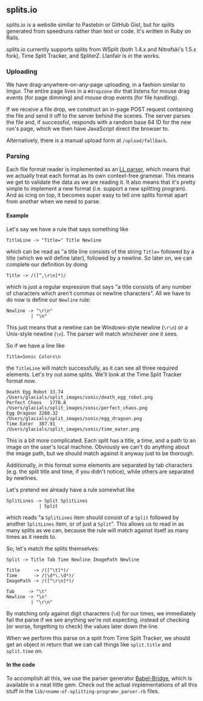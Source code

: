 ## splits.io

splits.io is a website similar to Pastebin or GitHub Gist, but for splits
generated from speedruns rather than text or code. It's written in Ruby on
Rails.

splits.io currently supports splits from WSplit (both 1.4.x and Nitrofski's
1.5.x fork), Time Split Tracker, and SpliterZ. Llanfair is in the works.

### Uploading

We have drag-anywhere-on-any-page uploading, in a fashion similar to Imgur. The
entire page lives in a `#dropzone` div that listens for mouse drag events (for
page dimming) and mouse drop events (for file handling).

If we receive a file drop, we construct an in-page POST request containing the
file and send it off to the server behind the scenes. The server parses the
file and, if successful, responds with a random base 64 ID for the new run's
page, which we then have JavaScript direct the browser to.

Alternatively, there is a manual upload form at `/upload/fallback`.

### Parsing

Each file format reader is implemented as an [LL parser][2], which means that
we actually treat each format as its own context-free grammar. This means we
get to validate the data as we are reading it. It also means that it's pretty
simple to implement a new format (i.e. support a new splitting program). And as
icing on top, it becomes super easy to tell one splits format apart from
another when we need to parse.

#### Example

Let's say we have a rule that says something like

    TitleLine -> "Title=" Title Newline

which can be read as "a title line consists of the string `Title=` followed by
a title (which we will define later), followed by a newline. So later on, we can
complete our definition by doing

    Title -> /([^,\r\n]*)/

which is just a regular expression that says "a title consists of any number of
characters which aren't commas or newline characters". All we have to do now is
define our `Newline` rule:

    Newline -> "\r\n"
             | "\n"

This just means that a newline can be Windows-style newline (`\r\n`) or a
Unix-style newline (`\n`). The parser will match whichever one it sees.

So if we have a line like

    Title=Sonic Colors\n

the `TitleLine` will match successfully, as it can see all three required
elements. Let's try out some splits. We'll look at the Time Split Tracker
format now.

    Death Egg Robot	33.74
    /Users/glacials/split_images/sonic/death_egg_robot.png
    Perfect Chaos	1770.8
    /Users/glacials/split_images/sonic/perfect_chaos.png
    Egg Dragoon	2280.32
    /Users/glacials/split_images/sonic/egg_dragoon.png
    Time Eater	387.91
    /Users/glacials/split_images/sonic/time_eater.png

This is a bit more complicated. Each split has a title, a time, and a path to an
image on the user's local machine. Obviously we can't do anything about the
image path, but we should match against it anyway just to be thorough.

Additionally, in this format some elements are separated by tab characters
(e.g. the split title and time, if you didn't notice), while others are
separated by newlines.

Let's pretend we already have a rule somewhat like

    SplitLines -> Split SplitLines
                | Split

which reads "a `SplitLines` item should consist of a `Split` followed by another
`SplitLines` item, or of just a `Split`". This allows us to read in as many
splits as we can, because the rule will match against itself as many times as it
needs to.

So, let's match the splits themselves:

    Split -> Title Tab Time Newline ImagePath Newline

    Title     -> /([^\t]*)/
    Time      -> /(\d*\.\d*)/
    ImagePath -> /([^\r\n]*)/

    Tab     -> "\t"
    Newline -> "\n"
             | "\r\n"

By matching only against digit characters (`\d`) for our times, we immediately
fail the parse if we see anything we're not expecting, instead of checking (or
worse, forgetting to check) the values later down the line.

When we perform this parse on a split from Time Split Tracker, we should get an
object in return that we can call things like `split.title` and `split.time` on.

#### In the code

To accomplish all this, we use the parser generator [Babel-Bridge][3], which is
available in a neat little gem. Check out the actual implementations of all this
stuff in the `lib/<name-of-splitting-program>_parser.rb` files.

[1]: https://github.com/skoh-fley/splits.io/blob/master/lib/wsplit_parser.rb
[2]: http://en.wikipedia.org/wiki/LL_parser
[3]: https://github.com/shanebdavis/Babel-Bridge
